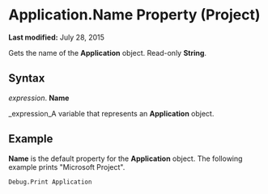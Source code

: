 
# Application.Name Property (Project)

 **Last modified:** July 28, 2015

Gets the name of the  **Application** object. Read-only **String**.

## Syntax

 _expression_. **Name**

 _expression_A variable that represents an  **Application** object.


## Example

 **Name** is the default property for the **Application** object. The following example prints "Microsoft Project".


```
Debug.Print Application
```

